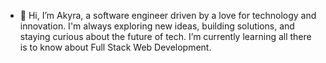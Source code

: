 - 👋 Hi, I’m Akyra, a software engineer driven by a love for technology and innovation. I'm always exploring new ideas, building solutions, and staying curious about the future of tech. I’m currently learning all there is to know about Full Stack Web Development.
 
<!---
akyrasummer/akyrasummer is a ✨ special ✨ repository because its `README.md` (this file) appears on your GitHub profile.
You can click the Preview link to take a look at your changes.
--->
